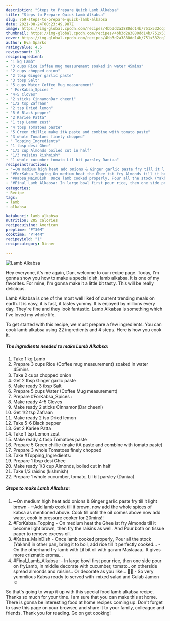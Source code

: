 ```yaml
---
description: "Steps to Prepare Quick Lamb Alkabsa"
title: "Steps to Prepare Quick Lamb Alkabsa"
slug: 759-steps-to-prepare-quick-lamb-alkabsa
date: 2021-08-24T00:23:49.987Z
image: https://img-global.cpcdn.com/recipes/4bb3d2a3880dd14b/751x532cq70/lamb-alkabsa-recipe-main-photo.jpg
thumbnail: https://img-global.cpcdn.com/recipes/4bb3d2a3880dd14b/751x532cq70/lamb-alkabsa-recipe-main-photo.jpg
cover: https://img-global.cpcdn.com/recipes/4bb3d2a3880dd14b/751x532cq70/lamb-alkabsa-recipe-main-photo.jpg
author: Eva Sparks
ratingvalue: 4.5
reviewcount: 13
recipeingredient:
- "1 kg Lamb"
- "3 cups Rice Coffee mug measurement soaked in water 45mins"
- "2 cups chopped onion"
- "2 tbsp Ginger garlic paste"
- "3 tbsp Salt"
- "5 cups Water Coffee Mug measurement"
- " ForKabsa_Spices "
- "4-5 Cloves"
- "2 sticks CinnamonDar cheeni"
- "1/2 tsp Zafraan"
- "2 tsp Dried lemon"
- "5-6 Black pepper"
- "2 Kariee Patta"
- "1 tsp Lemon zest"
- "4 tbsp Tomatoes paste"
- "5 Green chillie make itA paste and combine with tomato paste"
- "3 whole Tomatoes finely chopped"
- " Topping_Ingredients"
- "1 tbsp desi Ghee"
- "1/3 cup Almonds boiled cut in half"
- "1/3 raisins kishmish"
- "1 whole cucumber tomato Lil bit parsley Daniaa"
recipeinstructions:
- "➖On medium high heat add onions & Ginger garlic paste fry till it light brown  ➖Add lamb cook till it brown, now add the whole spices of kabsa as mentioned above. Cook till until the oil comes above now add water, cook in pressure cooker for 20mins!!"
- "#ForKabsa_Topping On medium heat the Ghee ist fry Almonds till it become light brown, then fry the raisins as well. And Pour both on tissue paper to remove excess oil."
- "#Kabsa_MainDish  Once lamb cooked properly, Pour all the stock (Yakhni) in other pan, bring it to boil, add rice till it perfectly cooked...  On the otherhand fry lamb with Lil bit oil with garam Maslaaaa.. It gives more crizmatic eroma..."
- "#Final_Lamb_Alkabsa: In large bowl first pour rice, then one side pour on fryLamb, in middle decorate with cucumber, tomato.. on otherside spread almonds and raisins.. Or decorate as you like... 💖💓 So very yummlious Kabsa ready to served with  mixed salad and Gulab Jamen ☺️"
categories:
- Recipe
tags:
- lamb
- alkabsa

katakunci: lamb alkabsa 
nutrition: 285 calories
recipecuisine: American
preptime: "PT30M"
cooktime: "PT44M"
recipeyield: "1"
recipecategory: Dinner

---
```



![Lamb Alkabsa](https://img-global.cpcdn.com/recipes/4bb3d2a3880dd14b/751x532cq70/lamb-alkabsa-recipe-main-photo.jpg)

Hey everyone, it's me again, Dan, welcome to our recipe page. Today, I'm gonna show you how to make a special dish, lamb alkabsa. It is one of my favorites. For mine, I'm gonna make it a little bit tasty. This will be really delicious.



Lamb Alkabsa is one of the most well liked of current trending meals on earth. It is easy, it is fast, it tastes yummy. It is enjoyed by millions every day. They're fine and they look fantastic. Lamb Alkabsa is something which I've loved my whole life.


To get started with this recipe, we must prepare a few ingredients. You can cook lamb alkabsa using 22 ingredients and 4 steps. Here is how you cook it.

<!--inarticleads1-->

##### The ingredients needed to make Lamb Alkabsa:

1. Take 1 kg Lamb
1. Prepare 3 cups Rice (Coffee mug measurement) soaked in water 45mins
1. Take 2 cups chopped onion
1. Get 2 tbsp Ginger garlic paste
1. Make ready 3 tbsp Salt
1. Prepare 5 cups Water (Coffee Mug measurement)
1. Prepare  #ForKabsa_Spices :
1. Make ready 4-5 Cloves
1. Make ready 2 sticks Cinnamon(Dar cheeni)
1. Get 1/2 tsp Zafraan
1. Make ready 2 tsp Dried lemon
1. Take 5-6 Black pepper
1. Get 2 Kariee Patta
1. Take 1 tsp Lemon zest
1. Make ready 4 tbsp Tomatoes paste
1. Prepare 5 Green chillie (make itA paste and combine with tomato paste)
1. Prepare 3 whole Tomatoes finely chopped
1. Take  #Topping_Ingredients:
1. Prepare 1 tbsp desi Ghee
1. Make ready 1/3 cup Almonds, boiled cut in half
1. Take 1/3 raisins (kishmish)
1. Prepare 1 whole cucumber, tomato, Lil bit parsley (Daniaa)




<!--inarticleads2-->

##### Steps to make Lamb Alkabsa:

1. ➖On medium high heat add onions & Ginger garlic paste fry till it light brown  - ➖Add lamb cook till it brown, now add the whole spices of kabsa as mentioned above. Cook till until the oil comes above now add water, cook in pressure cooker for 20mins!!
1. #ForKabsa_Topping - On medium heat the Ghee ist fry Almonds till it become light brown, then fry the raisins as well. And Pour both on tissue paper to remove excess oil.
1. #Kabsa_MainDish  - Once lamb cooked properly, Pour all the stock (Yakhni) in other pan, bring it to boil, add rice till it perfectly cooked...  - On the otherhand fry lamb with Lil bit oil with garam Maslaaaa.. It gives more crizmatic eroma...
1. #Final_Lamb_Alkabsa: - In large bowl first pour rice, then one side pour on fryLamb, in middle decorate with cucumber, tomato.. on otherside spread almonds and raisins.. Or decorate as you like... 💖💓 - So very yummlious Kabsa ready to served with  mixed salad and Gulab Jamen ☺️




So that's going to wrap it up with this special food lamb alkabsa recipe. Thanks so much for your time. I am sure that you can make this at home. There is gonna be interesting food at home recipes coming up. Don't forget to save this page on your browser, and share it to your family, colleague and friends. Thank you for reading. Go on get cooking!
